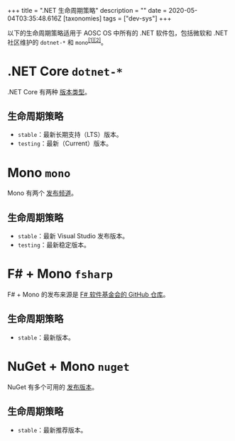 +++
title = ".NET 生命周期策略"
description = ""
date = 2020-05-04T03:35:48.616Z
[taxonomies]
tags = ["dev-sys"]
+++

以下的生命周期策略适用于 AOSC OS 中所有的 .NET 软件包，包括微软和 .NET 社区维护的 `dotnet-*` 和 `mono`<sup>[\[1\]][1][\[2\]][2]</sup>。

# .NET Core `dotnet-*`

.NET Core 有两种 [版本类型](https://dotnet.microsoft.com/platform/support/policy/dotnet-core)。

## 生命周期策略

- `stable`：最新长期支持（LTS）版本。
- `testing`：最新（Current）版本。

# Mono `mono`

Mono 有两个 [发布频道](https://www.mono-project.com/download/)。

## 生命周期策略

- `stable`：最新 Visual Studio 发布版本。
- `testing`：最新稳定版本。

# F# + Mono `fsharp`

F# + Mono 的发布来源是 [F# 软件基金会的 GitHub 仓库](https://github.com/fsharp/fsharp/releases)。

## 生命周期策略

- `stable`：最新版本。

<!-- # MSBuild + Mono `msbuild`

TODO... -->

# NuGet + Mono `nuget`

NuGet 有多个可用的 [发布版本](https://www.nuget.org/downloads)。

## 生命周期策略

- `stable`：最新推荐版本。

<!-- More packages policy expected -->

[1]: https://docs.microsoft.com/en-us/dotnet/core/
[2]: https://www.mono-project.com/